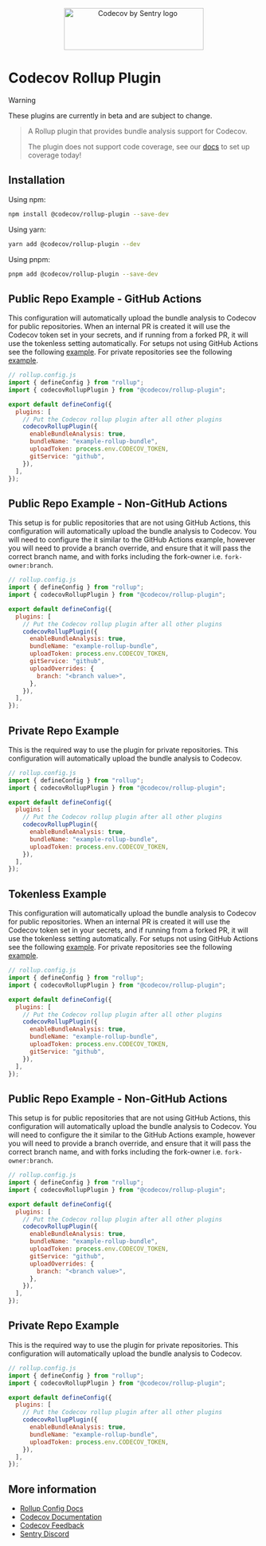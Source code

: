 <p align="center">
  <a href="https://about.codecov.io" target="_blank">
    <img src="https://about.codecov.io/wp-content/themes/codecov/assets/brand/sentry-cobranding/logos/codecov-by-sentry-logo.svg" alt="Codecov by Sentry logo" width="280" height="84">
  </a>
</p>

# Codecov Rollup Plugin

> [!WARNING]  
> These plugins are currently in beta and are subject to change.

> A Rollup plugin that provides bundle analysis support for Codecov.
>
> The plugin does not support code coverage, see our [docs](https://docs.codecov.com/docs/quick-start) to set up coverage today!

## Installation

Using npm:

```bash
npm install @codecov/rollup-plugin --save-dev
```

Using yarn:

```bash
yarn add @codecov/rollup-plugin --dev
```

Using pnpm:

```bash
pnpm add @codecov/rollup-plugin --save-dev
```

## Public Repo Example - GitHub Actions

This configuration will automatically upload the bundle analysis to Codecov for public repositories. When an internal PR is created it will use the Codecov token set in your secrets, and if running from a forked PR, it will use the tokenless setting automatically. For setups not using GitHub Actions see the following [example](#public-repo-example---non-github-actions). For private repositories see the following [example](#private-repo-example).

```js
// rollup.config.js
import { defineConfig } from "rollup";
import { codecovRollupPlugin } from "@codecov/rollup-plugin";

export default defineConfig({
  plugins: [
    // Put the Codecov rollup plugin after all other plugins
    codecovRollupPlugin({
      enableBundleAnalysis: true,
      bundleName: "example-rollup-bundle",
      uploadToken: process.env.CODECOV_TOKEN,
      gitService: "github",
    }),
  ],
});
```

## Public Repo Example - Non-GitHub Actions

This setup is for public repositories that are not using GitHub Actions, this configuration will automatically upload the bundle analysis to Codecov. You will need to configure the it similar to the GitHub Actions example, however you will need to provide a branch override, and ensure that it will pass the correct branch name, and with forks including the fork-owner i.e. `fork-owner:branch`.

```js
// rollup.config.js
import { defineConfig } from "rollup";
import { codecovRollupPlugin } from "@codecov/rollup-plugin";

export default defineConfig({
  plugins: [
    // Put the Codecov rollup plugin after all other plugins
    codecovRollupPlugin({
      enableBundleAnalysis: true,
      bundleName: "example-rollup-bundle",
      uploadToken: process.env.CODECOV_TOKEN,
      gitService: "github",
      uploadOverrides: {
        branch: "<branch value>",
      },
    }),
  ],
});
```

## Private Repo Example

This is the required way to use the plugin for private repositories. This configuration will automatically upload the bundle analysis to Codecov.

```js
// rollup.config.js
import { defineConfig } from "rollup";
import { codecovRollupPlugin } from "@codecov/rollup-plugin";

export default defineConfig({
  plugins: [
    // Put the Codecov rollup plugin after all other plugins
    codecovRollupPlugin({
      enableBundleAnalysis: true,
      bundleName: "example-rollup-bundle",
      uploadToken: process.env.CODECOV_TOKEN,
    }),
  ],
});
```

## Tokenless Example

This configuration will automatically upload the bundle analysis to Codecov for public repositories. When an internal PR is created it will use the Codecov token set in your secrets, and if running from a forked PR, it will use the tokenless setting automatically. For setups not using GitHub Actions see the following [example](#public-repo-example---non-github-actions). For private repositories see the following [example](#private-repo-example).

```js
// rollup.config.js
import { defineConfig } from "rollup";
import { codecovRollupPlugin } from "@codecov/rollup-plugin";

export default defineConfig({
  plugins: [
    // Put the Codecov rollup plugin after all other plugins
    codecovRollupPlugin({
      enableBundleAnalysis: true,
      bundleName: "example-rollup-bundle",
      uploadToken: process.env.CODECOV_TOKEN,
      gitService: "github",
    }),
  ],
});
```

## Public Repo Example - Non-GitHub Actions

This setup is for public repositories that are not using GitHub Actions, this configuration will automatically upload the bundle analysis to Codecov. You will need to configure the it similar to the GitHub Actions example, however you will need to provide a branch override, and ensure that it will pass the correct branch name, and with forks including the fork-owner i.e. `fork-owner:branch`.

```js
// rollup.config.js
import { defineConfig } from "rollup";
import { codecovRollupPlugin } from "@codecov/rollup-plugin";

export default defineConfig({
  plugins: [
    // Put the Codecov rollup plugin after all other plugins
    codecovRollupPlugin({
      enableBundleAnalysis: true,
      bundleName: "example-rollup-bundle",
      uploadToken: process.env.CODECOV_TOKEN,
      gitService: "github",
      uploadOverrides: {
        branch: "<branch value>",
      },
    }),
  ],
});
```

## Private Repo Example

This is the required way to use the plugin for private repositories. This configuration will automatically upload the bundle analysis to Codecov.

```js
// rollup.config.js
import { defineConfig } from "rollup";
import { codecovRollupPlugin } from "@codecov/rollup-plugin";

export default defineConfig({
  plugins: [
    // Put the Codecov rollup plugin after all other plugins
    codecovRollupPlugin({
      enableBundleAnalysis: true,
      bundleName: "example-rollup-bundle",
      uploadToken: process.env.CODECOV_TOKEN,
    }),
  ],
});
```

## More information

- [Rollup Config Docs](https://codecov.github.io/codecov-javascript-bundler-plugins/modules/_codecov_rollup_plugin.html)
- [Codecov Documentation](https://docs.codecov.com/docs)
- [Codecov Feedback](https://github.com/codecov/feedback/discussions)
- [Sentry Discord](https://discord.gg/Ww9hbqr)
